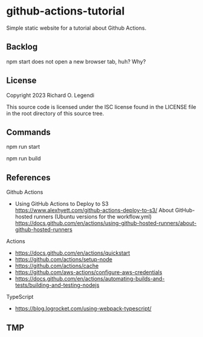# github-actions-tutorial

Simple static website for a tutorial about Github Actions.

## Backlog

npm start does not open a new browser tab, huh? Why?

## License

Copyright 2023 Richard O. Legendi

This source code is licensed under the ISC license found in the LICENSE file in the root directory of this source tree.

## Commands

npm run start

npm run build

## References

Github Actions
- Using GitHub Actions to Deploy to S3 https://www.alexhyett.com/github-actions-deploy-to-s3/
About GitHub-hosted runners (Ubuntu versions for the workflow.yml) https://docs.github.com/en/actions/using-github-hosted-runners/about-github-hosted-runners

Actions
- https://docs.github.com/en/actions/quickstart
- https://github.com/actions/setup-node
- https://github.com/actions/cache
- https://github.com/aws-actions/configure-aws-credentials
- https://docs.github.com/en/actions/automating-builds-and-tests/building-and-testing-nodejs

TypeScript
- https://blog.logrocket.com/using-webpack-typescript/

## TMP
